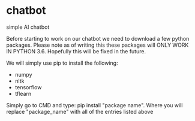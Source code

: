 # chatbot
simple AI chatbot


Before starting to work on our chatbot we need to download a few python packages. Please note as of writing this these packages will ONLY WORK IN PYTHON 3.6. Hopefully this will be fixed in the future.

We will simply use pip to install the following:
- numpy
- nltk
- tensorflow
- tflearn

Simply go to CMD and type: pip install "package name". Where you will replace "package_name" with all of the entries listed above
